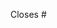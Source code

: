 <!--
	title should have the following format and not include the issue number: add some-audio-project to some-section 
!-->
Closes #